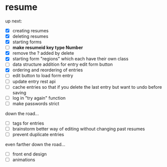 # resume
up next:
- [x] creating resumes
- [x] deleting resumes
- [x] starting forms
- [ ] **make resumeid key type Number**
- [x] remove the ? added by delete
- [x] starting form "regions" which each have their own class
- [ ] data structure addition for entry edit form button
- [x] ordering and reordering of entries
- [ ] edit button to load form entry
- [ ] update entry rest api
- [ ] cache entries so that if you delete the last entry but want to undo before saving
- [ ] log in "try again" function
- [ ] make passwords strict

down the road...
- [ ] tags for entries
- [ ] brainstorm better way of editing without changing past resumes
- [ ] prevent duplicate entries

even farther down the road...
- [ ] front end design
- [ ] animations